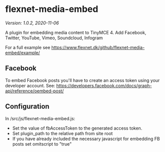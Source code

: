 # flexnet-media-embed
*Version: 1.0.2, 2020-11-06*

A plugin for embedding media content to TinyMCE 4. Add Facebook, Twitter, YouTube, Vimeo, Soundcloud, Infogram

For a full example see https://www.flexnet.dk/github/flexnet-media-embed/example/

## Facebook
To embed Facebook posts you'll have to create an access token using your developer account.
See: https://developers.facebook.com/docs/graph-api/reference/oembed-post/

## Configuration
In /src/js/flexnet-media-embed.js:
- Set the value of fbAccessToken  to the generated access token.
- Set plugin_path to the relative path from site root
- If you have already included the necessary javascript for embedding FB posts set omitscript to "true"
